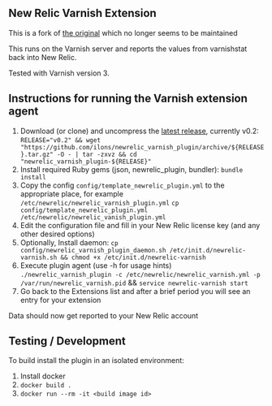 ## New Relic Varnish Extension

This is a fork of [the original](https://github.com/varnish/newrelic_varnish_plugin) which no longer seems to be maintained

This runs on the Varnish server and reports the values from
varnishstat back into New Relic.

Tested with Varnish version 3.

## Instructions for running the Varnish extension agent
1. Download (or clone) and uncompress the [latest release](https://github.com/ilons/newrelic_varnish_plugin/releases/latest), currently v0.2:
`RELEASE="v0.2" && wget "https://github.com/ilons/newrelic_varnish_plugin/archive/${RELEASE}.tar.gz" -O - | tar -zxvz && cd "newrelic_varnish_plugin-${RELEASE}"`
2. Install required Ruby gems (json, newrelic_plugin, bundler):
`bundle install`
3. Copy the config `config/template_newrelic_plugin.yml` to the appropriate place, for example `/etc/newrelic/newrelic_varnish_plugin.yml`
`cp config/template_newrelic_plugin.yml /etc/newrelic/newrelic_vanish_plugin.yml`
4. Edit the configuration file and fill in your New Relic license key (and any other desired options)
5. Optionally, Install daemon:
`cp config/newrelic_varnish_plugin_daemon.sh /etc/init.d/newrelic-varnish.sh && chmod +x /etc/init.d/newrelic-varnish`
6. Execute plugin agent (use -h for usage hints)
`./newrelic_varnish_plugin -c /etc/newrelic/newrelic_varnish.yml -p /var/run/newrelic_varnish.pid` && `service newrelic-varnish start`
7. Go back to the Extensions list and after a brief period you will see an entry for your extension

Data should now get reported to your New Relic account

## Testing / Development
To build install the plugin in an isolated environment:
1. Install docker
2. `docker build .`
3. `docker run --rm -it <build image id>`
